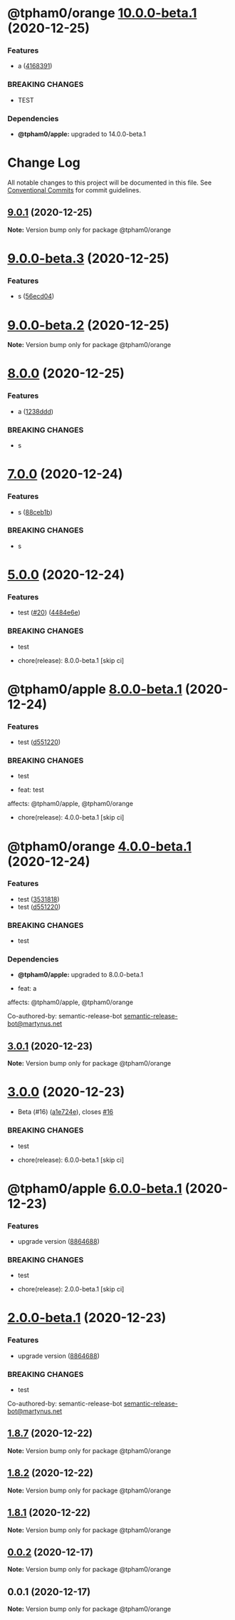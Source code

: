 # @tpham0/orange [10.0.0-beta.1](https://github.com/zlatanpham/monorepo-semantic-release-demo/compare/@tpham0/orange@9.0.1...@tpham0/orange@10.0.0-beta.1) (2020-12-25)


### Features

* a ([4168391](https://github.com/zlatanpham/monorepo-semantic-release-demo/commit/4168391657a43ebfc2d9abbc8576d4900d4ee0f4))


### BREAKING CHANGES

* TEST





### Dependencies

* **@tpham0/apple:** upgraded to 14.0.0-beta.1

# Change Log

All notable changes to this project will be documented in this file.
See [Conventional Commits](https://conventionalcommits.org) for commit guidelines.

## [9.0.1](https://github.com/zlatanpham/monorepo-semantic-release-demo/compare/@tpham0/orange@9.0.0-beta.3...@tpham0/orange@9.0.1) (2020-12-25)

**Note:** Version bump only for package @tpham0/orange

# [9.0.0-beta.3](https://github.com/zlatanpham/monorepo-semantic-release-demo/compare/@tpham0/orange@9.0.0-beta.2...@tpham0/orange@9.0.0-beta.3) (2020-12-25)

### Features

- s ([56ecd04](https://github.com/zlatanpham/monorepo-semantic-release-demo/commit/56ecd04679a9f85620066c259cad3a90b0441130))

# [9.0.0-beta.2](https://github.com/zlatanpham/monorepo-semantic-release-demo/compare/@tpham0/orange@9.0.0-beta.1...@tpham0/orange@9.0.0-beta.2) (2020-12-25)

**Note:** Version bump only for package @tpham0/orange

# [8.0.0](https://github.com/zlatanpham/monorepo-semantic-release-demo/compare/@tpham0/orange@7.0.0...@tpham0/orange@8.0.0) (2020-12-25)

### Features

- a ([1238ddd](https://github.com/zlatanpham/monorepo-semantic-release-demo/commit/1238ddd85298f506191c57f37f2056ffed49bd9f))

### BREAKING CHANGES

- s

# [7.0.0](https://github.com/zlatanpham/monorepo-semantic-release-demo/compare/@tpham0/orange@6.0.0...@tpham0/orange@7.0.0) (2020-12-24)

### Features

- s ([88ceb1b](https://github.com/zlatanpham/monorepo-semantic-release-demo/commit/88ceb1b45793e42546fa4e0a01f74f3584dedc16))

### BREAKING CHANGES

- s

# [5.0.0](https://github.com/zlatanpham/monorepo-semantic-release-demo/compare/@tpham0/orange@3.0.1...@tpham0/orange@5.0.0) (2020-12-24)

### Features

- test ([#20](https://github.com/zlatanpham/monorepo-semantic-release-demo/issues/20)) ([4484e6e](https://github.com/zlatanpham/monorepo-semantic-release-demo/commit/4484e6e063079ee9efaef4096a5c6676701cfe50))

### BREAKING CHANGES

- test

- chore(release): 8.0.0-beta.1 [skip ci]

# @tpham0/apple [8.0.0-beta.1](https://github.com/zlatanpham/monorepo-semantic-release-demo/compare/@tpham0/apple@7.0.1...@tpham0/apple@8.0.0-beta.1) (2020-12-24)

### Features

- test ([d551220](https://github.com/zlatanpham/monorepo-semantic-release-demo/commit/d5512202bfa38f35c9366ea4cf4de8b9b86472b9))

### BREAKING CHANGES

- test

- feat: test

affects: @tpham0/apple, @tpham0/orange

- chore(release): 4.0.0-beta.1 [skip ci]

# @tpham0/orange [4.0.0-beta.1](https://github.com/zlatanpham/monorepo-semantic-release-demo/compare/@tpham0/orange@3.0.1...@tpham0/orange@4.0.0-beta.1) (2020-12-24)

### Features

- test ([3531818](https://github.com/zlatanpham/monorepo-semantic-release-demo/commit/3531818c7d3d708fc9d3fdc795b2b51525d05d81))
- test ([d551220](https://github.com/zlatanpham/monorepo-semantic-release-demo/commit/d5512202bfa38f35c9366ea4cf4de8b9b86472b9))

### BREAKING CHANGES

- test

### Dependencies

- **@tpham0/apple:** upgraded to 8.0.0-beta.1

- feat: a

affects: @tpham0/apple, @tpham0/orange

Co-authored-by: semantic-release-bot <semantic-release-bot@martynus.net>

## [3.0.1](https://github.com/zlatanpham/monorepo-semantic-release-demo/compare/@tpham0/orange@3.0.0...@tpham0/orange@3.0.1) (2020-12-23)

**Note:** Version bump only for package @tpham0/orange

# [3.0.0](https://github.com/zlatanpham/monorepo-semantic-release-demo/compare/@tpham0/orange@1.9.0...@tpham0/orange@3.0.0) (2020-12-23)

- Beta (#16) ([a1e724e](https://github.com/zlatanpham/monorepo-semantic-release-demo/commit/a1e724e1a0c26eb86ffa825a23813f649e7e0404)), closes [#16](https://github.com/zlatanpham/monorepo-semantic-release-demo/issues/16)

### BREAKING CHANGES

- test

- chore(release): 6.0.0-beta.1 [skip ci]

# @tpham0/apple [6.0.0-beta.1](https://github.com/zlatanpham/monorepo-semantic-release-demo/compare/@tpham0/apple@5.7.0...@tpham0/apple@6.0.0-beta.1) (2020-12-23)

### Features

- upgrade version ([8864688](https://github.com/zlatanpham/monorepo-semantic-release-demo/commit/8864688f6896c26d818810c7900a33c3e9208480))

### BREAKING CHANGES

- test

- chore(release): 2.0.0-beta.1 [skip ci]

# [2.0.0-beta.1](https://github.com/zlatanpham/monorepo-semantic-release-demo/compare/@tpham0/orange@1.9.0...@tpham0/orange@2.0.0-beta.1) (2020-12-23)

### Features

- upgrade version ([8864688](https://github.com/zlatanpham/monorepo-semantic-release-demo/commit/8864688f6896c26d818810c7900a33c3e9208480))

### BREAKING CHANGES

- test

Co-authored-by: semantic-release-bot <semantic-release-bot@martynus.net>

## [1.8.7](https://github.com/zlatanpham/monorepo-semantic-release-demo/compare/@tpham0/orange@1.8.6...@tpham0/orange@1.8.7) (2020-12-22)

**Note:** Version bump only for package @tpham0/orange

## [1.8.2](https://github.com/zlatanpham/monorepo-semantic-release-demo/compare/@tpham0/orange@1.8.0...@tpham0/orange@1.8.2) (2020-12-22)

**Note:** Version bump only for package @tpham0/orange

## [1.8.1](https://github.com/zlatanpham/monorepo-semantic-release-demo/compare/@tpham0/orange@1.8.0...@tpham0/orange@1.8.1) (2020-12-22)

**Note:** Version bump only for package @tpham0/orange

## [0.0.2](https://github.com/zlatanpham/monorepo-semantic-release-demo/compare/@tpham0/orange@0.0.1...@tpham0/orange@0.0.2) (2020-12-17)

**Note:** Version bump only for package @tpham0/orange

## 0.0.1 (2020-12-17)

**Note:** Version bump only for package @tpham0/orange
